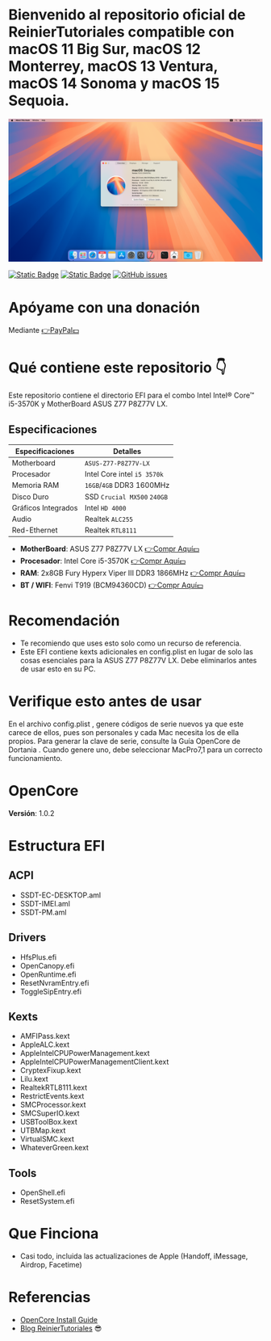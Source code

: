 # Bienvenido al repositorio oficial de ReinierTutoriales compatible con macOS 11 Big Sur, macOS 12 Monterrey, macOS 13 Ventura, macOS 14 Sonoma y macOS 15 Sequoia.

![macOS Sonoma](IMG/1.png)


[![Static Badge](https://img.shields.io/badge/ISOS-macOS-blue)](https://www.reiniertutoriales.com/forums/isos-macos.10/)
[![Static Badge](https://img.shields.io/badge/OpenCore-1.0.2-green)](https://github.com/dortania/build-repo/releases/download/OpenCorePkg-fa4112e/OpenCore-1.0.2-RELEASE.zip)
[![GitHub issues](https://img.shields.io/github/issues/ReinierTutoriales/ASUS-Z77-P8Z77V-LX)](https://github.com/ReinierTutoriales/ASUS-Z77-P8Z77V-LX/issues)




# Apóyame con una donación 
Mediante [👉PayPal💵](https://www.paypal.com/paypalme/ReinierTutoriales?country.x=US&locale.x=es_XC)



# **Qué contiene este repositorio  👇**
Este repositorio contiene el directorio EFI para el combo Intel Intel® Core™ i5-3570K  y MotherBoard ASUS Z77 P8Z77V LX.


## Especificaciones

| Especificaciones     | Detalles                                  |
| ------------------- | -------------------------------------------|
| Motherboard         |  `ASUS-Z77-P8Z77V-LX`                      |
| Procesador          | Intel Core intel `i5 3570k`                |
| Memoria RAM         | `16GB`/`4GB` DDR3 1600MHz                  |
| Disco Duro          | SSD  `Crucial MX500` `240GB`               |
| Gráficos Integrados | Intel  `HD 4000`                           |
| Audio               | Realtek `ALC255`                           |
| Red-Ethernet        | Realtek `RTL8111`                          |

- **MotherBoard**: ASUS Z77 P8Z77V LX [👉Compr Aquí💵](https://s.click.aliexpress.com/e/_DEav2bR)
- **Procesador**: Intel Core i5-3570K [👉Compr Aquí💵](https://s.click.aliexpress.com/e/_DezOy29) 
- **RAM**: 2x8GB Fury Hyperx Viper III DDR3 1866MHz [👉Compr Aquí💵](https://s.click.aliexpress.com/e/_Ddspq81)
- **BT / WIFI**: Fenvi T919 (BCM94360CD) [👉Compr Aquí💵](https://amzn.to/3w3fkBX)

# Recomendación
- Te recomiendo que uses esto solo como un recurso de referencia.
- Este EFI contiene kexts adicionales en config.plist en lugar de solo las cosas esenciales para la ASUS Z77 P8Z77V LX. Debe eliminarlos antes de usar esto en su PC.

# Verifique esto antes de usar
En el archivo config.plist , genere códigos de serie nuevos ya que este carece de ellos, pues son personales y cada Mac necesita los de ella propios. Para generar la clave de serie, consulte la Guía OpenCore de Dortania . Cuando genere uno, debe seleccionar MacPro7,1 para un correcto funcionamiento.


# OpenCore
**Versión**: 1.0.2

# Estructura EFI
## ACPI
- SSDT-EC-DESKTOP.aml
- SSDT-IMEI.aml
- SSDT-PM.aml
## Drivers
- HfsPlus.efi
- OpenCanopy.efi
- OpenRuntime.efi
- ResetNvramEntry.efi
- ToggleSipEntry.efi
## Kexts
- AMFIPass.kext
- AppleALC.kext
- AppleIntelCPUPowerManagement.kext
- AppleIntelCPUPowerManagementClient.kext
- CryptexFixup.kext
- Lilu.kext
- RealtekRTL8111.kext
- RestrictEvents.kext
- SMCProcessor.kext
- SMCSuperIO.kext
- USBToolBox.kext
- UTBMap.kext
- VirtualSMC.kext
- WhateverGreen.kext

## Tools
- OpenShell.efi
- ResetSystem.efi

# Que Finciona
- Casi todo, incluida las actualizaciones de Apple (Handoff, iMessage, Airdrop, Facetime)
 
# Referencias
- [OpenCore Install Guide](https://dortania.github.io/OpenCore-Install-Guide/ "Dortania's OpenCore Install Guide")
- [Blog ReinierTutoriales](https://www.reiniertutoriales.com)
😎
